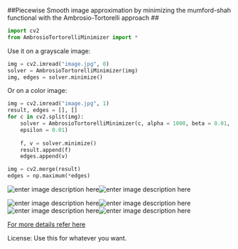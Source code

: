 ##Piecewise Smooth image approximation by minimizing the mumford-shah functional with the Ambrosio-Tortorelli approach ##
```python
import cv2
from AmbrosioTortorelliMinimizer import *
```
Use it on a grayscale image:
```python
img = cv2.imread("image.jpg", 0)
solver = AmbrosioTortorelliMinimizer(img)
img, edges = solver.minimize()
```
Or on a color image:
```python
img = cv2.imread("image.jpg", 1)
result, edges = [], []
for c in cv2.split(img):
	solver = AmbrosioTortorelliMinimizer(c, alpha = 1000, beta = 0.01, 
	epsilon = 0.01)
	
	f, v = solver.minimize()
	result.append(f)
	edges.append(v)

img = cv2.merge(result)
edges = np.maximum(*edges)
```
![enter image description here](https://raw.githubusercontent.com/jacobgil/Ambrosio-Tortorelli-Minimizer/master/images/trees.jpg)![enter image description here](https://raw.githubusercontent.com/jacobgil/Ambrosio-Tortorelli-Minimizer/master/images/trees1000_0.01_0.001_result.jpg)


![enter image description here](https://raw.githubusercontent.com/jacobgil/Ambrosio-Tortorelli-Minimizer/master/images/star.jpg)![enter image description here](https://raw.githubusercontent.com/jacobgil/Ambrosio-Tortorelli-Minimizer/master/images/star100_0.01_0.01_result.jpg)
![enter image description here](https://raw.githubusercontent.com/jacobgil/Ambrosio-Tortorelli-Minimizer/master/images/kitty.jpg)![enter image description here](https://raw.githubusercontent.com/jacobgil/Ambrosio-Tortorelli-Minimizer/master/images/kitty1000_0.01_0.01_result.jpg)

[For more details refer here](http://jacobcv.blogspot.com/2015/04/smoothing-images-with-mumford-shah.html)

License:
Use this for whatever you want.
